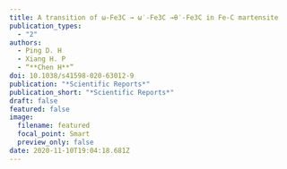 ```yaml
---
title: A transition of ω-Fe3C → ω′-Fe3C →θ′-Fe3C in Fe-C martensite
publication_types:
  - "2"
authors: 
  - Ping D. H 
  - Xiang H. P
  - “**Chen H**”
doi: 10.1038/s41598-020-63012-9
publication: "*Scientific Reports*"
publication_short: "*Scientific Reports*"
draft: false
featured: false
image:
  filename: featured
  focal_point: Smart
  preview_only: false
date: 2020-11-10T19:04:18.681Z
---
```


